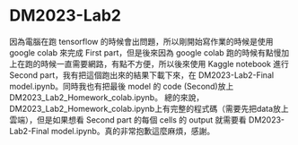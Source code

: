 # DM2023-Lab2

因為電腦在跑 tensorflow 的時候會出問題，所以剛開始寫作業的時候是使用 google colab 來完成 First part，但是後來因為 google colab 跑的時候有點慢加上在跑的時候一直需要網路，有點不方便，所以後來使用 Kaggle notebook 進行 Second part，我有把這個跑出來的結果下載下來，在 DM2023-Lab2-Final model.ipynb。同時我也有把最後 model 的 code (Second)放上DM2023_Lab2_Homework_colab.ipynb。
總的來說，DM2023_Lab2_Homework_colab.ipynb上有完整的程式碼（需要先把data放上雲端），但是如果想看 Second part 的每個 cells 的 output 就需要看 DM2023-Lab2-Final model.ipynb。真的非常抱歉這麼麻煩，感謝。
